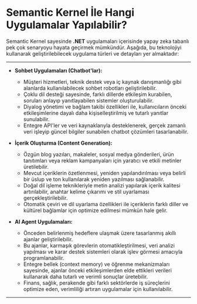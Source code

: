 # Semantic Kernel İle Hangi Uygulamalar Yapılabilir?

Semantic Kernel sayesinde **.NET** uygulamaları içerisinde yapay zeka tabanlı pek çok senaryoyu hayata geçirmek mümkündür. Aşağıda, bu teknolojiyi kullanarak geliştirilebilecek uygulama türleri ve detayları yer almaktadır:

---

- **Sohbet Uygulamaları (Chatbot'lar):**
    - Müşteri hizmetleri, teknik destek veya iç kaynak danışmanlığı gibi alanlarda kullanılabilecek sohbet robotları geliştirilebilir.
    - Çoklu dil desteği sayesinde, farklı dillerde etkileşim kurabilen, soruları anlayıp yanıtlayabilen sistemler oluşturulabilir.
    - Diyalog yönetimi ve bağlam takibi özellikleri ile, kullanıcıların önceki etkileşimlerine dayalı daha kişiselleştirilmiş ve tutarlı yanıtlar sunulabilir.
    - Entegre API'ler ve veri kaynaklarıyla desteklenerek, gerçek zamanlı veri işleyip güncel bilgiler sunabilen chatbot çözümleri tasarlanabilir.

- **İçerik Oluşturma (Content Generation):**
    - Özgün blog yazıları, makaleler, sosyal medya gönderileri, ürün tanıtımları veya reklam kampanyaları için yaratıcı ve etkili metinler üretilebilir.
    - Mevcut içeriklerin özetlenmesi, yeniden yapılandırılması veya belirli bir üslup ve ton kullanılarak yeniden yazılması sağlanabilir.
    - Doğal dil işleme teknikleriyle metin analizi yapılarak içerik kalitesi artırılabilir, anahtar kelime çıkarımı ve stil uyarlaması gerçekleştirilebilir.
    - Otomatik çeviri ve dil uyarlama özellikleri ile içeriklerin farklı diller ve kültürel bağlamlar için optimize edilmesi mümkün hale gelir.

- **AI Agent Uygulamaları:**
    - Önceden belirlenmiş hedeflere ulaşmak üzere tasarlanmış akıllı ajanlar geliştirilebilir.
    - Bu ajanlar, karmaşık görevlerin otomatikleştirilmesi, veri analizi yapılması ve karar destek sistemleri olarak işlev görmesi amacıyla programlanabilir.
    - Entegre bellek (context memory) ve öğrenme mekanizmaları sayesinde, ajanlar önceki etkileşimlerden elde ettikleri verileri kullanarak daha tutarlı ve verimli sonuçlar üretebilir.
    - Finans, sağlık, perakende gibi farklı sektörlerde iş süreçlerini optimize eden, verimliliği artıran uygulamalar için kullanılabilir.
     
---